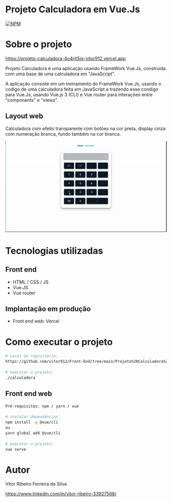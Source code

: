 # Projeto Calculadora em Vue.Js 
[![NPM](https://img.shields.io/npm/l/react)](https://github.com/vitor912/Front-End/blob/main/Licence) 

# Sobre o projeto

https://projeto-calculadora-4o4rjt5iq-vitor912.vercel.app

Projeto Calculadora é uma aplicação usando FrameWork Vue.Js, construída com uma base de uma calculadora em "JavaScript".

A aplicação consiste em um treinamento do FrameWork Vue.Js, usando o codigo de uma calculadora feita em JavaScript e trazendo esse condigo para Vue.Js, usando Vue.js 3 (CLI) e Vue router para interações entre "components" e "views".

## Layout web
Calculadora com efeito transparente com botões na cor preta, display cinza com numeração branca, fundo também na cor branca. 

![Web 3](https://github.com/vitor912/Front-End/blob/main/Projeto%20Calculadora%20-%20Vue.Js/src/assets/ezgif.com-resize.gif)

# Tecnologias utilizadas

## Front end
- HTML / CSS / JS 
- Vue.JS
- Vue router

## Implantação em produção
- Front end web: Vercel

# Como executar o projeto

```bash
# Local do repositório:
https://github.com/vitor912/Front-End/tree/main/Projeto%20Calculadora%20-%20Vue.Js

# executar o projeto:
./calculadora 
```

## Front end web

```bash
Pré-requisitos: npm / yarn / vue

# instalar dependências:
npm install -g @vue/cli
ou
yarn global add @vue/cli

# executar o projeto:
vue serve 
```

# Autor

Vitor Ribeiro Ferreira da Silva

https://www.linkedin.com/in/vitor-ribeiro-33927568/
